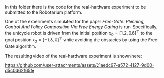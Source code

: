 In this folder there is the code for the real-hardware experiment to be submitted to the Robotarium platform.

One of the experiments simulated for the paper *Free-Gate: Planning, Control And Policy Composition Via Free Energy Gating* is run.
Specifically, the unicycle robot is driven from the initial position $x_0=[1.2, 0.6]^{\top}$ to the goal position $x_d=[-1.3, 0]^{\top}$ while avoiding the obstacles by using the Free-Gate algorithm.

The resulting video of the real-hardware experiment is shown here:



https://github.com/user-attachments/assets/21aedc97-a572-4127-9d00-d5c0d62f65fe

